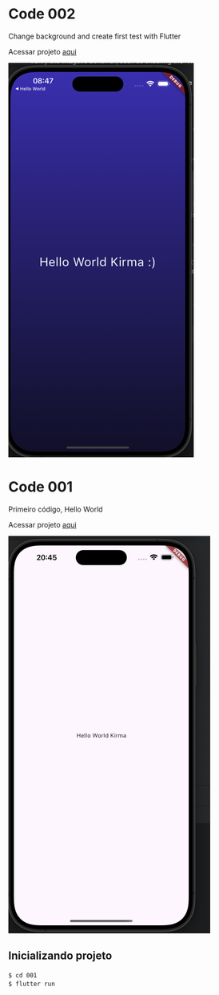 
# Code 002

Change background and create first test with Flutter


Acessar projeto [aqui](./project_002/)

![Segundo código](./img/002.png)


# Code 001

Primeiro código, Hello World

Acessar projeto [aqui](./001/)

<!-- inserir imagem -->
![Primeiro código](./img/001.png)

## Inicializando projeto
``` bash
$ cd 001
$ flutter run
```

